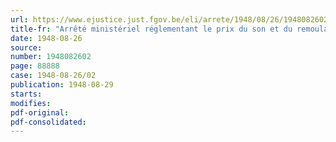 ```yaml
---
url: https://www.ejustice.just.fgov.be/eli/arrete/1948/08/26/1948082602/justel
title-fr: "Arrêté ministériel réglementant le prix du son et du remoulage (abrogé par AM 12-08-1949, art. 1)"
date: 1948-08-26
source:
number: 1948082602
page: 88888
case: 1948-08-26/02
publication: 1948-08-29
starts:
modifies:
pdf-original:
pdf-consolidated:
---
```


